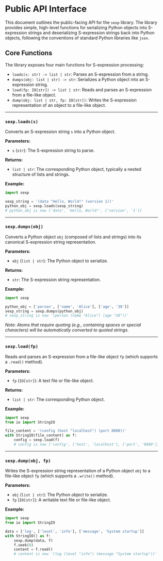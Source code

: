 # Public API Interface

This document outlines the public-facing API for the `sexp` library. The library provides simple, high-level functions for serializing Python objects into S-expression strings and deserializing S-expression strings back into Python objects, following the conventions of standard Python libraries like `json`.

## Core Functions

The library exposes four main functions for S-expression processing:

- `loads(s: str) -> list | str`: Parses an S-expression from a string.
- `dumps(obj: list | str) -> str`: Serializes a Python object into an S-expression string.
- `load(fp: IO[str]) -> list | str`: Reads and parses an S-expression from a file-like object.
- `dump(obj: list | str, fp: IO[str])`: Writes the S-expression representation of an object to a file-like object.

---

### `sexp.loads(s)`

Converts an S-expression string `s` into a Python object.

**Parameters:**
- `s` (`str`): The S-expression string to parse.

**Returns:**
- `list | str`: The corresponding Python object, typically a nested structure of lists and strings.

**Example:**
```python
import sexp

sexp_string = '(data "Hello, World!" (version 1))'
python_obj = sexp.loads(sexp_string)
# python_obj is now ['data', 'Hello, World!', ['version', '1']]
```

---

### `sexp.dumps(obj)`

Converts a Python object `obj` (composed of lists and strings) into its canonical S-expression string representation.

**Parameters:**
- `obj` (`list | str`): The Python object to serialize.

**Returns:**
- `str`: The S-expression string representation.

**Example:**
```python
import sexp

python_obj = ['person', ['name', 'Alice'], ['age', '30']]
sexp_string = sexp.dumps(python_obj)
# sexp_string is now '(person (name "Alice") (age "30"))'
```
*Note: Atoms that require quoting (e.g., containing spaces or special characters) will be automatically converted to quoted strings.*

---

### `sexp.load(fp)`

Reads and parses an S-expression from a file-like object `fp` (which supports a `.read()` method).

**Parameters:**
- `fp` (`IO[str]`): A text file or file-like object.

**Returns:**
- `list | str`: The corresponding Python object.

**Example:**
```python
import sexp
from io import StringIO

file_content = '(config (host "localhost") (port 8080))'
with StringIO(file_content) as f:
    config = sexp.load(f)
    # config is now ['config', ['host', 'localhost'], ['port', '8080']]
```

---

### `sexp.dump(obj, fp)`

Writes the S-expression string representation of a Python object `obj` to a file-like object `fp` (which supports a `.write()` method).

**Parameters:**
- `obj` (`list | str`): The Python object to serialize.
- `fp` (`IO[str]`): A writable text file or file-like object.

**Example:**
```python
import sexp
from io import StringIO

data = ['log', ['level', 'info'], ['message', 'System startup']]
with StringIO() as f:
    sexp.dump(data, f)
    f.seek(0)
    content = f.read()
    # content is now '(log (level "info") (message "System startup"))'
```
